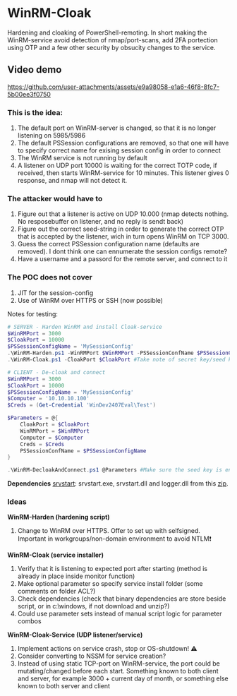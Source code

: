 # WinRM-Cloak
Hardening and cloaking of PowerShell-remoting. In short making the WinRM-service avoid detection of nmap/port-scans, add 2FA portection using OTP and a few other security by obsucity changes to the service.

## Video demo

https://github.com/user-attachments/assets/e9a98058-e1a6-46f8-8fc7-5b00ee3f0750


### This is the idea:
1. The default port on WinRM-server is changed, so that it is no longer listening on 5985/5986
2. The default PSSession configurations are removed, so that one will have to specify correct name for exising session config in order to connect
3. The WinRM service is not running by default
4. A listener on UDP port 10000 is waiting for the correct TOTP code, if received, then starts WinRM-service for 10 minutes. This listener gives 0 response, and nmap will not detect it.

### The attacker would have to
1. Figure out that a listener is active on UDP 10.000 (nmap detects nothing. No resposebuffer on listener, and no reply is sendt back)
2. Figure out the correct seed-string in order to generate the correct OTP that is accepted by the listener, wich in turn opens WinRM on TCP 3000.
3. Guess the correct PSSession configuration name (defaults are removed). I dont think one can ennumerate the session configs remote?
4. Have a username and a passord for the remote server, and connect to it

### The POC does not cover
1. JIT for the session-config
2. Use of WinRM over HTTPS or SSH (now possible)


Notes for testing:
```PowerShell
# SERVER - Harden WinRM and install Cloak-service
$WinRMPort = 3000
$CloakPort = 10000
$PSSessionConfigName = 'MySessionConfig'
.\WinRM-Harden.ps1 -WinRMPort $WinRMPort -PSSessionConfName $PSSessionConfigName -Harden
.\WinRM-Cloak.ps1 -CloakPort $CloakPort #Take note of secret key/seed key for TOTP from console, or get from "WinRM-Cloak-Service.ini" after install.

# CLIENT - De-cloak and connect
$WinRMPort = 3000
$CloakPort = 10000
$PSSessionConfigName = 'MySessionConfig'
$Computer = '10.10.10.100'
$Creds = (Get-Credential 'WinDev2407Eval\Test')

$Parameters = @{
    CloakPort = $CloakPort
    WinRMPort = $WinRMPort
    Computer = $Computer
    Creds = $Creds
    PSSessionConfName = $PSSessionConfigName
}

.\WinRM-DecloakAndConnect.ps1 @Parameters #Make sure the seed key is entered into an autenticator, so that you have your OTP ready (or send the key itself using TOTPSecreyKey-parameter)
```

**Dependencies**
[srvstart](https://github.com/rozanski/srvstart/blob/master/srvstart/srvstart_run.v110.zip): srvstart.exe, srvstart.dll and logger.dll from this [zip](https://github.com/rozanski/srvstart/blob/master/srvstart/srvstart_run.v110.zip).

### Ideas
**WinRM-Harden (hardening script)**
1. Change to WinRM over HTTPS. Offer to set up with selfsigned. Important in workgroups/non-domain environment to avoid NTLM❗

**WinRM-Cloak (service installer)**
1. Verify that it is listening to expected port after starting (method is already in place inside monitor function)
2. Make optional parameter so specify service install folder (some comments on folder ACL?)
3. Check dependencies (check that binary dependencies are store beside script, or in c:\windows, if not download and unzip?)
4. Could use parameter sets instead of manual script logic for parameter combos

**WinRM-Cloak-Service (UDP listener/service)**
1. Implement actions on service crash, stop or OS-shutdown! ⚠️
2. Consider converting to NSSM for service creation?
3. Instead of using static TCP-port on WinRM-service, the port could be mutating/changed before each start. Something known to both client and server, for example 3000 + current day of month, or something else known to both server and client
